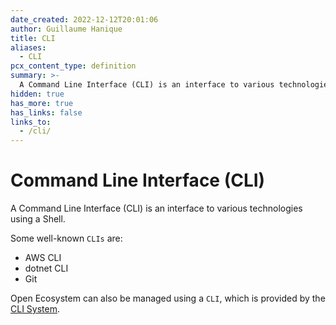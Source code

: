 ```yaml
---
date_created: 2022-12-12T20:01:06
author: Guillaume Hanique
title: CLI
aliases:
  - CLI
pcx_content_type: definition
summary: >-
  A Command Line Interface (CLI) is an interface to various technologies using a Shell.
hidden: true
has_more: true
has_links: false
links_to:
  - /cli/
---
```


# Command Line Interface (CLI)

A Command Line Interface (CLI) is an interface to various technologies using a Shell.

Some well-known `CLIs` are:

- AWS CLI
- dotnet CLI
- Git

Open Ecosystem can also be managed using a `CLI`, which is provided by the [CLI System](/cli/).
